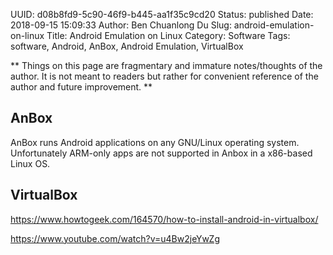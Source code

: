 UUID: d08b8fd9-5c90-46f9-b445-aa1f35c9cd20
Status: published
Date: 2018-09-15 15:09:33
Author: Ben Chuanlong Du
Slug: android-emulation-on-linux
Title: Android Emulation on Linux
Category: Software
Tags: software, Android, AnBox, Android Emulation, VirtualBox

**
Things on this page are
fragmentary and immature notes/thoughts of the author.
It is not meant to readers
but rather for convenient reference of the author and future improvement.
**

## AnBox 

AnBox runs Android applications on any GNU/Linux operating system.
Unfortunately ARM-only apps are not supported in Anbox in a x86-based Linux OS.

## VirtualBox

https://www.howtogeek.com/164570/how-to-install-android-in-virtualbox/

https://www.youtube.com/watch?v=u4Bw2jeYwZg
